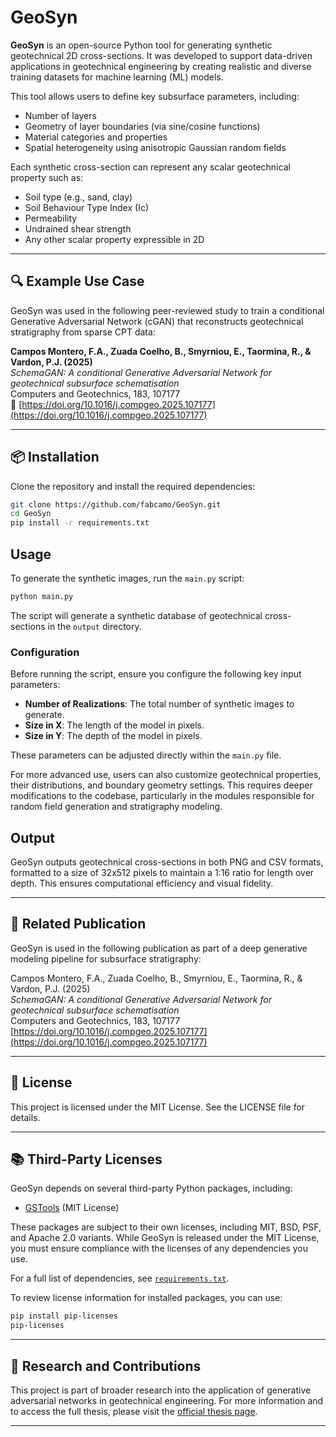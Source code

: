 # GeoSyn

**GeoSyn** is an open-source Python tool for generating synthetic geotechnical 2D cross-sections. It was developed to support data-driven applications in geotechnical engineering by creating realistic and diverse training datasets for machine learning (ML) models.

This tool allows users to define key subsurface parameters, including:

- Number of layers  
- Geometry of layer boundaries (via sine/cosine functions)  
- Material categories and properties  
- Spatial heterogeneity using anisotropic Gaussian random fields

Each synthetic cross-section can represent any scalar geotechnical property such as:

- Soil type (e.g., sand, clay)  
- Soil Behaviour Type Index (Ic)  
- Permeability  
- Undrained shear strength  
- Any other scalar property expressible in 2D

---

## 🔍 Example Use Case

GeoSyn was used in the following peer-reviewed study to train a conditional Generative Adversarial Network (cGAN) that reconstructs geotechnical stratigraphy from sparse CPT data:

**Campos Montero, F.A., Zuada Coelho, B., Smyrniou, E., Taormina, R., & Vardon, P.J. (2025)**  
*SchemaGAN: A conditional Generative Adversarial Network for geotechnical subsurface schematisation*  
Computers and Geotechnics, 183, 107177  
📄 [https://doi.org/10.1016/j.compgeo.2025.107177](https://doi.org/10.1016/j.compgeo.2025.107177)

---

## 📦 Installation

Clone the repository and install the required dependencies:

```bash
git clone https://github.com/fabcamo/GeoSyn.git
cd GeoSyn
pip install -r requirements.txt
```

## Usage

To generate the synthetic images, run the `main.py` script:

```bash
python main.py
``` 

The script will generate a synthetic database of geotechnical cross-sections in the `output` directory.

### Configuration

Before running the script, ensure you configure the following key input parameters:

- **Number of Realizations**: The total number of synthetic images to generate.
- **Size in X**: The length of the model in pixels.
- **Size in Y**: The depth of the model in pixels.

These parameters can be adjusted directly within the `main.py` file.

For more advanced use, users can also customize geotechnical properties, their distributions, and boundary geometry settings. This requires deeper modifications to the codebase, particularly in the modules responsible for random field generation and stratigraphy modeling.


## Output

GeoSyn outputs geotechnical cross-sections in both PNG and CSV formats, formatted to a size of 32x512 pixels to maintain a 1:16 ratio for length over depth. This ensures computational efficiency and visual fidelity.

---

## 📄 Related Publication

GeoSyn is used in the following publication as part of a deep generative modeling pipeline for subsurface stratigraphy:

Campos Montero, F.A., Zuada Coelho, B., Smyrniou, E., Taormina, R., & Vardon, P.J. (2025)  
*SchemaGAN: A conditional Generative Adversarial Network for geotechnical subsurface schematisation*  
Computers and Geotechnics, 183, 107177  
[https://doi.org/10.1016/j.compgeo.2025.107177](https://doi.org/10.1016/j.compgeo.2025.107177)

---

## 📜 License

This project is licensed under the MIT License. See the LICENSE file for details.

---

## 📚 Third-Party Licenses

GeoSyn depends on several third-party Python packages, including:

- [GSTools](https://github.com/GeoStat-Framework/GSTools) (MIT License)

These packages are subject to their own licenses, including MIT, BSD, PSF, and Apache 2.0 variants. While GeoSyn is released under the MIT License, you must ensure compliance with the licenses of any dependencies you use.

For a full list of dependencies, see [`requirements.txt`](./requirements.txt).

To review license information for installed packages, you can use:

```bash
pip install pip-licenses
pip-licenses
```

---

## 🔬 Research and Contributions

This project is part of broader research into the application of generative adversarial networks in geotechnical engineering. For more information and to access the full thesis, please visit the [official thesis page](https://repository.tudelft.nl/islandora/object/uuid:c18cb6cf-3574-484d-aacc-dabd882341de?collection=education).

---
